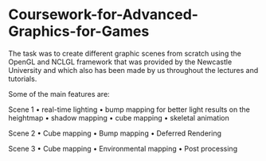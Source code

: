 # Coursework-for-Advanced-Graphics-for-Games

The task was to create different graphic scenes from scratch using the OpenGL and NCLGL framework that was provided by the Newcastle University and which also has been made by us throughout the lectures and tutorials.

Some of the main features are:

Scene 1
•	real-time lighting
•	bump mapping for better light results on the heightmap
•	shadow mapping
•	cube mapping
•	skeletal animation

Scene 2
•	Cube mapping
•	Bump mapping
•	Deferred Rendering

Scene 3
•	Cube mapping
•	Environmental mapping
•	Post processing
